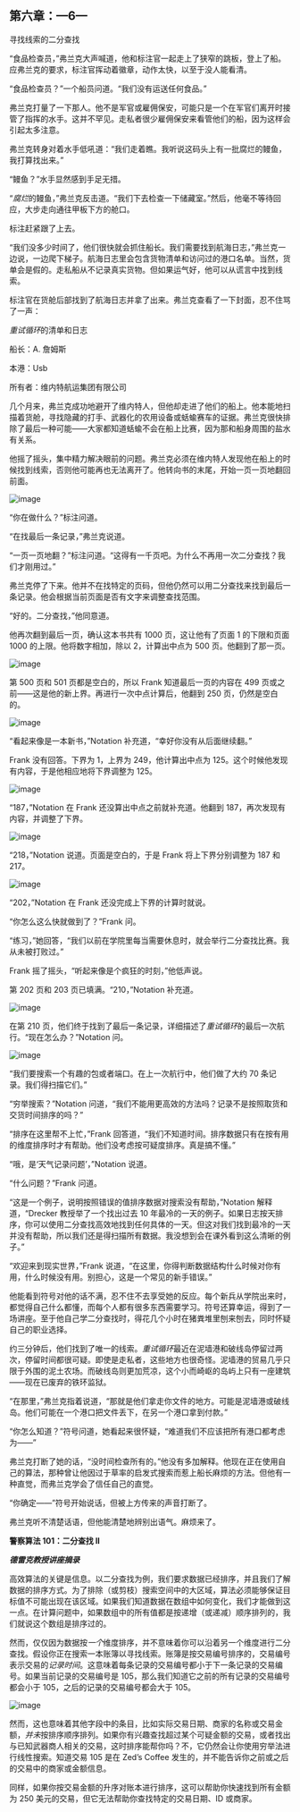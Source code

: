 ## 第六章：—6—

寻找线索的二分查找

“食品检查员，”弗兰克大声喊道，他和标注官一起走上了狭窄的跳板，登上了船。应弗兰克的要求，标注官挥动着徽章，动作太快，以至于没人能看清。

“食品检查员？”一个船员问道。“我们没有运送任何食品。”

弗兰克打量了一下那人。他不是军官或雇佣保安，可能只是一个在军官们离开时接管了指挥的水手。这并不罕见。走私者很少雇佣保安来看管他们的船，因为这样会引起太多注意。

弗兰克转身对着水手低吼道：“我们走着瞧。我听说这码头上有一批腐烂的鳗鱼，我打算找出来。”

“鳗鱼？”水手显然感到手足无措。

“*腐烂*的鳗鱼，”弗兰克反击道。“我们下去检查一下储藏室。”然后，他毫不等待回应，大步走向通往甲板下方的舱口。

标注赶紧跟了上去。

“我们没多少时间了，他们很快就会抓住船长。我们需要找到航海日志，”弗兰克一边说，一边爬下梯子。航海日志里会包含货物清单和访问过的港口名单。当然，货单会是假的。走私船从不记录真实货物。但如果运气好，他可以从谎言中找到线索。

标注官在货舱后部找到了航海日志并拿了出来。弗兰克查看了一下封面，忍不住骂了一声：

*重试循环*的清单和日志

船长：A. 詹姆斯

本港：Usb

所有者：维内特航运集团有限公司

几个月来，弗兰克成功地避开了维内特人，但他却走进了他们的船上。他本能地扫描着货舱，寻找隐藏的打手、武器化的农用设备或蛞蝓赛车的证据。弗兰克很快排除了最后一种可能——大家都知道蛞蝓不会在船上比赛，因为那和船身周围的盐水有关系。

他摇了摇头，集中精力解决眼前的问题。弗兰克必须在维内特人发现他在船上的时候找到线索，否则他可能再也无法离开了。他转向书的末尾，开始一页一页地翻回前面。

![image](img/f0040-01.jpg)

“你在做什么？”标注问道。

“在找最后一条记录，”弗兰克说道。

“一页一页地翻？”标注问道。“这得有一千页吧。为什么不再用一次二分查找？我们才刚用过。”

弗兰克停了下来。他并不在找特定的页码，但他仍然可以用二分查找来找到最后一条记录。他会根据当前页面是否有文字来调整查找范围。

“好的。二分查找，”他同意道。

他再次翻到最后一页，确认这本书共有 1000 页，这让他有了页面 1 的下限和页面 1000 的上限。他将数字相加，除以 2，计算出中点为 500 页。他翻到了那一页。

![image](img/f0041-01.jpg)

第 500 页和 501 页都是空白的，所以 Frank 知道最后一页的内容在 499 页或之前——这是他的新上界。再进行一次中点计算后，他翻到 250 页，仍然是空白的。

![image](img/f0041-02.jpg)

“看起来像是一本新书，”Notation 补充道，“幸好你没有从后面继续翻。”

Frank 没有回答。下界为 1，上界为 249，他计算出中点为 125。这个时候他发现有内容，于是他相应地将下界调整为 125。

![image](img/f0042-01.jpg)

“187，”Notation 在 Frank 还没算出中点之前就补充道。他翻到 187，再次发现有内容，并调整了下界。

![image](img/f0042-02.jpg)

“218，”Notation 说道。页面是空白的，于是 Frank 将上下界分别调整为 187 和 217。

![image](img/f0042-03.jpg)

“202，”Notation 在 Frank 还没完成上下界的计算时就说。

“你怎么这么快就做到了？”Frank 问。

“练习，”她回答，“我们以前在学院里每当需要休息时，就会举行二分查找比赛。我从未被打败过。”

Frank 摇了摇头，“听起来像是个疯狂的时刻，”他低声说。

第 202 页和 203 页已填满。“210，”Notation 补充道。

![image](img/f0043-01.jpg)

在第 210 页，他们终于找到了最后一条记录，详细描述了*重试循环*的最后一次航行。“现在怎么办？”Notation 问。

![image](img/f0043-02.jpg)

“我们要搜索一个有趣的包或者端口。在上一次航行中，他们做了大约 70 条记录。我们得扫描它们。”

“穷举搜索？”Notation 问道，“我们不能用更高效的方法吗？记录不是按照取货和交货时间排序的吗？”

“排序在这里帮不上忙，”Frank 回答道，“我们不知道时间。排序数据只有在按有用的维度排序时才有帮助。他们没考虑按可疑度排序。真是搞不懂。”

“哦，是‘天气记录问题’，”Notation 说道。

“什么问题？”Frank 问道。

“这是一个例子，说明按照错误的值排序数据对搜索没有帮助，”Notation 解释道，“Drecker 教授举了一个找出过去 10 年最冷的一天的例子。如果日志按天排序，你可以使用二分查找高效地找到任何具体的一天。但这对我们找到最冷的一天并没有帮助，所以我们还是得扫描所有数据。我没想到会在课外看到这么清晰的例子。”

“欢迎来到现实世界，”Frank 说道，“在这里，你得判断数据结构什么时候对你有用，什么时候没有用。别担心，这是一个常见的新手错误。”

他能看到符号对他的话不满，忍不住不去享受她的反应。每个新兵从学院出来时，都觉得自己什么都懂，而每个人都有很多东西需要学习。符号还算幸运，得到了一场讲座。至于他自己学二分查找时，得花几个小时在猪粪堆里刨来刨去，同时怀疑自己的职业选择。

约三分钟后，他们找到了唯一的线索。*重试循环*最近在泥墙港和破线岛停留过两次，停留时间都很可疑。即使是走私者，这些地方也很奇怪。泥墙港的贸易几乎只限于外围的泥土农场。而破线岛则更加荒凉，这个小而崎岖的岛屿上只有一座建筑——现在已废弃的铁环监狱。

“在那里，”弗兰克指着说道，“那就是他们拿走你文件的地方。可能是泥墙港或破线岛。他们可能在一个港口把文件丢下，在另一个港口拿到付款。”

“你怎么知道？”符号问道，她看起来很怀疑，“难道我们不应该把所有港口都考虑为——”

弗兰克打断了她的话，“没时间检查所有的。”他没有多加解释。他现在正在使用自己的算法，那种曾让他因过于草率的启发式搜索而惹上船长麻烦的方法。但他有一种直觉，而弗兰克学会了信任自己的直觉。

“你确定——”符号开始说话，但被上方传来的声音打断了。

弗兰克听不清楚话语，但他能清楚地辨别出语气。麻烦来了。

**警察算法 101：二分查找 II**

***德雷克教授讲座摘录***

高效算法的关键是信息。以二分查找为例，我们要求数据已经排序，并且我们了解数据的排序方式。为了排除（或剪枝）搜索空间中的大区域，算法必须能够保证目标值不可能出现在该区域。如果我们知道数据在数组中如何变化，我们才能做到这一点。在计算问题中，如果数组中的所有值都是按递增（或递减）顺序排列的，我们就说这个数组是排序过的。

然而，仅仅因为数据按*一个*维度排序，并不意味着你可以沿着另一个维度进行二分查找。假设你正在搜索一本账簿以寻找线索。账簿是按交易编号排序的，交易编号表示交易的*记录时间*。这意味着每条记录的交易编号都小于下一条记录的交易编号。如果当前记录的交易编号是 105，那么我们知道它之前的所有记录的交易编号都会小于 105，之后的记录的交易编号都会大于 105。

![image](img/f0045-01.jpg)

然而，这也意味着其他字段中的条目，比如实际交易日期、商家的名称或交易金额，*并未*按排序顺序排列。如果你有兴趣查找超过某个可疑金额的交易，或者找出与已知武器商人相关的交易，这时排序能帮你吗？不，它仍然会让你使用穷举法进行线性搜索。知道交易 105 是在 Zed’s Coffee 发生的，并不能告诉你之前或之后的交易中的商家或金额信息。

同样，如果你按交易金额的升序对账本进行排序，这可以帮助你快速找到所有金额为 250 美元的交易，但它无法帮助你查找特定的交易日期、ID 或商家。
